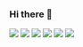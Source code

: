 ### Hi there 👋


<img src="https://img.shields.io/badge/JavaScript-3F67ED?style=for-the-badge&logo=JavaScript&logoColor=FFFFFF"/> <img src="https://img.shields.io/badge/C++-3F67ED?style=for-the-badge&logo=cplusplus&logoColor=#3291F0"/> <img src="https://img.shields.io/badge/SourcePawn-6E3FED?style=for-the-badge&logo=Source Engine&logoColor=FFFFFF"/> <img src="https://img.shields.io/badge/React-C53FED?style=for-the-badge&logo=react&logoColor=FFFFFF"/>  <img src="https://img.shields.io/badge/Java-ED3FBE?style=for-the-badge&logo=Java&logoColor=FFFFFF"/> <img src="https://img.shields.io/badge/Node.js-ED3F67?style=for-the-badge&logo=Node.js&logoColor=FFFFFF"/> 

